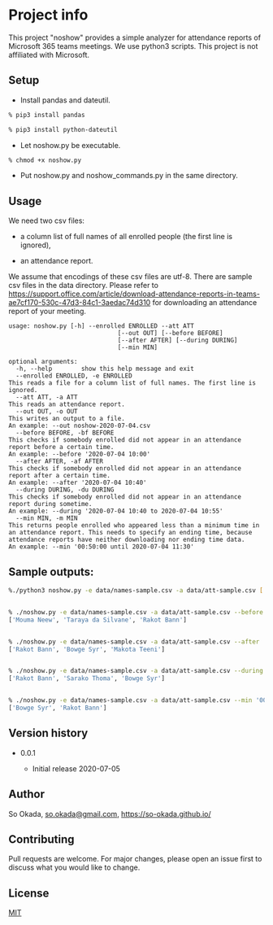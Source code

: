 # Project info

This project "noshow" provides a simple analyzer for attendance reports of Microsoft 365 teams meetings. We use python3 scripts. This project is not affiliated with Microsoft. 

## Setup

* Install pandas and dateutil. 

```bash
% pip3 install pandas

% pip3 install python-dateutil
```

* Let noshow.py be executable.

```bash
% chmod +x noshow.py
```
* Put noshow.py and noshow_commands.py in the same directory.

## Usage

We need two csv files:

* a column list of full names of all enrolled people (the first line is ignored),

* an attendance report.

We assume that encodings of these csv files are utf-8. There are sample csv files in the data directory. Please refer to
https://support.office.com/article/download-attendance-reports-in-teams-ae7cf170-530c-47d3-84c1-3aedac74d310
for downloading an attendance report of your meeting.


```
usage: noshow.py [-h] --enrolled ENROLLED --att ATT
	                          [--out OUT] [--before BEFORE]
                              [--after AFTER] [--during DURING]
                              [--min MIN]

optional arguments:
  -h, --help        show this help message and exit
  --enrolled ENROLLED, -e ENROLLED
This reads a file for a column list of full names. The first line is ignored.
  --att ATT, -a ATT
This reads an attendance report.
  --out OUT, -o OUT
This writes an output to a file.
An example: --out noshow-2020-07-04.csv
  --before BEFORE, -bf BEFORE
This checks if somebody enrolled did not appear in an attendance report before a certain time.
An example: --before '2020-07-04 10:00'
  --after AFTER, -af AFTER
This checks if somebody enrolled did not appear in an attendance report after a certain time.
An example: --after '2020-07-04 10:40'
  --during DURING, -du DURING
This checks if somebody enrolled did not appear in an attendance report during sometime.
An example: --during '2020-07-04 10:40 to 2020-07-04 10:55'
  --min MIN, -m MIN
This returns people enrolled who appeared less than a minimum time in an attendance report. This needs to specify an ending time, because attendance reports have neither downloading nor ending time data.
An example: --min '00:50:00 until 2020-07-04 11:30'
```
## Sample outputs:


```bash
%./python3 noshow.py -e data/names-sample.csv -a data/att-sample.csv ['Rakot Bann']


% ./noshow.py -e data/names-sample.csv -a data/att-sample.csv --before '2020-07-04 9:54'
['Mouma Neew', 'Taraya da Silvane', 'Rakot Bann']


% ./noshow.py -e data/names-sample.csv -a data/att-sample.csv --after '2020-07-04 10:43'
['Rakot Bann', 'Bowge Syr', 'Makota Teeni']


% ./noshow.py -e data/names-sample.csv -a data/att-sample.csv --during '2020-07-04 10:35:12 to 2020-07-04 10:35:20'
['Rakot Bann', 'Sarako Thoma', 'Bowge Syr']


% ./noshow.py -e data/names-sample.csv -a data/att-sample.csv --min '00:50 until 2020-07-04 11:30'
['Bowge Syr', 'Rakot Bann']
```

## Version history

* 0.0.1

  * Initial release 2020-07-05
 
## Author
So Okada, so.okada@gmail.com, https://so-okada.github.io/

## Contributing
Pull requests are welcome. For major changes, please open an 
issue first to discuss what you would like to change.

## License
[MIT](https://choosealicense.com/licenses/mit/)
